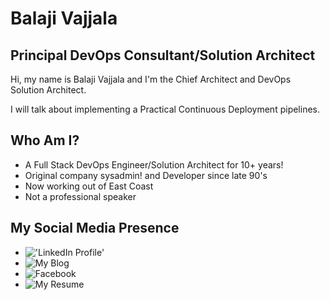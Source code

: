 # Balaji Vajjala



## Principal DevOps Consultant/Solution Architect

  Hi, my name is Balaji Vajjala and I'm the Chief Architect and DevOps Solution Architect.  

  I will talk about implementing a Practical Continuous Deployment pipelines.




## Who Am I?

* A Full Stack DevOps Engineer/Solution Architect for 10+ years!
* Original company sysadmin! and Developer since late 90's 
* Now working out of East Coast
* Not a professional speaker



## My Social Media Presence

  * !['LinkedIn Profile'](www.linkedin.com/in/bvajjala)
  * ![My Blog](bvajjala.github.io/about/resume)
  * ![Facebook](www.facebook.com/bvajjala)
  * ![My Resume](bvajjala.github.io/)

